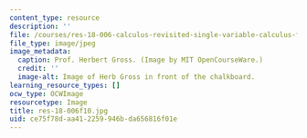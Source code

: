 ```yaml
---
content_type: resource
description: ''
file: /courses/res-18-006-calculus-revisited-single-variable-calculus-fall-2010/ce75f78daa412259946bda656816f01e_res-18-006f10.jpg
file_type: image/jpeg
image_metadata:
  caption: Prof. Herbert Gross. (Image by MIT OpenCourseWare.)
  credit: ''
  image-alt: Image of Herb Gross in front of the chalkboard.
learning_resource_types: []
ocw_type: OCWImage
resourcetype: Image
title: res-18-006f10.jpg
uid: ce75f78d-aa41-2259-946b-da656816f01e
---
```

